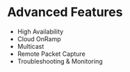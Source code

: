 # Advanced Features

- High Availability
- Cloud OnRamp
- Multicast
- Remote Packet Capture
- Troubleshooting & Monitoring
